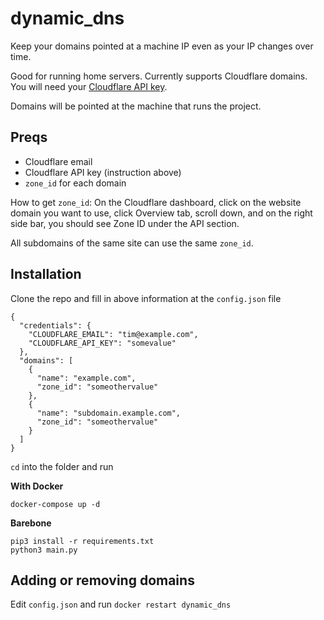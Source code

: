 # dynamic_dns

Keep your domains pointed at a machine IP even as your IP changes over time. 

Good for running home servers. Currently supports Cloudflare domains. You will need your [Cloudflare API key](https://support.cloudflare.com/hc/en-us/articles/200167836-Managing-API-Tokens-and-Keys#12345682).

Domains will be pointed at the machine that runs the project.

## Preqs

* Cloudflare email
* Cloudflare API key (instruction above)
* `zone_id` for each domain

How to get `zone_id`: On the Cloudflare dashboard, click on the website domain you want to use, click Overview tab, scroll down, and on the right side bar, you should see Zone ID under the API section.

All subdomains of the same site can use the same `zone_id`.

## Installation
Clone the repo and fill in above information at the `config.json` file
```
{
  "credentials": {
    "CLOUDFLARE_EMAIL": "tim@example.com",
    "CLOUDFLARE_API_KEY": "somevalue"
  },
  "domains": [
    {
      "name": "example.com",
      "zone_id": "someothervalue"
    },
    {
      "name": "subdomain.example.com",
      "zone_id": "someothervalue"
    }
  ]
}
```

`cd` into the folder and run

**With Docker**
```shell
docker-compose up -d
```

**Barebone**
```shell
pip3 install -r requirements.txt
python3 main.py
```

## Adding or removing domains

Edit `config.json` and run `docker restart dynamic_dns`
